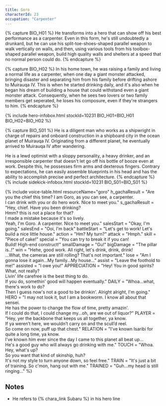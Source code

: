 ```yaml
---
title: Goro
characterId: 23
occupation: "Carpenter"
---
```


{% capture BIO_H01 %}
He transforms into a hero that can show off his best performance as a carpenter.  Even in this form, he's still undoubtedly a drunkard, but he can use his split-toe-shoes-shaped parallel weapon to walk vertically on walls, and then, using various tools from his toolbox-shaped parallel weapon, build high quality walls and shelters at a speed that no normal person could do.
{% endcapture %}

{% capture BIO_H02 %}
In his home town, he was raising a family and living a normal life as a carpenter, when one day a giant monster attacked, bringing disaster and separating him from his family before drifting ashore to Muirauqa IV.  This is when he started drinking daily, and it's also when he began his dream of building a house that could withstand even a giant monster attack.  Consequently, when he sees two lovers or two family members get seperated, he loses his composure, even if they're strangers to him. 
{% endcapture %}

{% include hero-infobox.html stockId=10231 BIO_H01=BIO_H01 BIO_H02=BIO_H02 %}

{% capture BIO_S01 %}
He is a diligent man who works as a shipwright in charge of repairs and onboard construction in a shipboard city in the ocean planet of Muirauqa IV. Originating from a different planet, he eventually arrived to Muirauqa IV after wandering.

He is a lewd optimist with a sloppy personality, a heavy drinker, and an irresponsible carpenter that doesn't let go off his bottle of booze even at work. Despite this, he possesses firm arms and dexterous fingers. Contrary to expectations, he can easily assemble blueprints in his head and has the ability to accomplish precise and perfect architecture.
{% endcapture %}
{% include sidekick-infobox.html stockId=10231 BIO_S01=BIO_S01 %}

{% include voice-table.html resourceName="goro"
h_gachaResult = "Are you the chief this time? I am Goro, as you can see, a carpenter.<br>I can drink with you or do hero work. Nice to meet you."
s_gachaResult = "Hey, chief. Have you been drinking?<br>Hmm? this is not a place for that?<br>I made a mistake because it's so lively.<br>Yeah, I'm Goro. A carpenter. Nice to meet you."
salesStart = "Okay, I'm going."
salesEnd = "Ooi, I'm back"
battleStart = "Let's get to work! Let's build a nice little house."
action = "Hm? My turn?"
attack = "Hmph."
skill = "Piece of cake!"
special = "You can try to break it if you can!<br>Build! High-end construct!"
smallDamage = "Gu!"
bigDamage = "The pillar is..!"
win = "Hehe, good work. All right, let's drink, drink, drink!<br>...What, the cameras are still rolling? That's not important."
lose = "Am I gonna lose it again…My family…My house…"
assist = "Leave the foothold to me!"
assisted = "I owe you!"
APPRECIATION = "Hey! You in good spirits? What, not really?<br>Livin' life carefree is the best thing to do.<br>If you do, somethin' good will happen eventually."
DAILY = "Whoa...what, there's work to do?<br>Then I guess now's not a good to be drinkin'. Alright alright, I'm going."
HERO = "I may not look it, but I am a bookworm. I know all about that sensei. <br>He has the power to change the flow of time, pretty amazin'.<br>If I could do that, I could change my...oh, are we out of liquor?"
PLAYER = "Hey, yer the backbone that keeps us all together, ya know.<br>If ya weren’t here, we wouldn’t carry on and the scull’d reel. <br>So come on now, puff up that chest."
RELATION = "I've known Isaribi for quite a long time, ya know.<br>I've known him ever since the day I came to this planet all beat up...<br>He's a good guy who will always go drinking with me."
TOUCH = "Whoa.  Hey, what's up?<br>So you want that kind of skinship, huh?<br>It's not my style to turn anyone down, so feel free."
TRAIN = "It's just a bit of training.  So c'mon, hang out with me."
TRAINED = "Guh...my head is still ringing..."
%}

## Notes

- He refers to {% chara_link Subaru %} in his hero line
